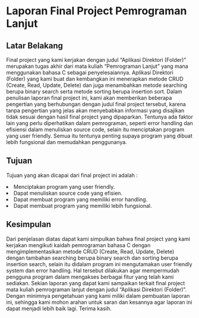<h1>Laporan Final Project Pemrograman Lanjut</h1>

<h2>Latar Belakang</h2>
<p>
	Final project yang kami kerjakan dengan judul “Aplikasi Direktori (Folder)” merupakan tugas akhir dari mata kuliah “Pemrograman Lanjut” yang mana menggunakan bahasa C sebagai penyelesaiannya. Aplikasi Direktori (Folder) yang kami buat dan kembangkan ini menerapkan metode CRUD (Create, Read, Update, Delete) dan juga menambahkan metode searching berupa binary search serta metode sorting berupa insertion sort. Dalam penulisan laporan final project ini, kami akan memberikan beberapa pengertian yang berhubungan dengan judul final project tersebut, karena tanpa pengertian yang jelas akan menyebabkan informasi yang disajikan tidak sesuai dengan hasil final project yang dipaparkan. Tentunya ada faktor lain yang perlu diperhatikan dalam pemrograman, seperti error handling dan efisiensi dalam menuliskan source code, selain itu menciptakan program yang user friendly. Semua itu tentunya penting supaya program yang dibuat lebih fungsional dan memudahkan penggunanya. 
</p>

<h2>Tujuan</h2>
<p>Tujuan yang akan dicapai dari final project ini adalah :	</p>
	<li>Menciptakan program yang user friendly.</li>
	<li>Dapat menuliskan source code yang efisien.</li>
	<li>Dapat membuat program yang memiliki error handling.</li>
	<li>Dapat membuat program yang memiliki lebih fungsional.</li>

<h2>Kesimpulan</h2>
<p>
	Dari penjelasan diatas dapat kami simpulkan bahwa final project yang kami kerjakan mengikuti kaidah pemrograman bahasa C dengan mengimplementasikan metode CRUD (Create, Read, Update, Delete) dengan tambahan searching berupa binary search dan sorting berupa insertion search, selain itu didalam program ini mengutamakan user friendly system dan error handling. Hal tersebut dilakukan agar mempermudah pengguna program dalam mengakses berbagai fitur yang telah kami sediakan. Sekian laporan yang dapat kami sampaikan terkait final project mata kuliah pemrograman lanjut dengan judul “Aplikasi Direktori (Folder)”. Dengan minimnya pengetahuan yang kami miliki dalam pembuatan laporan ini, sehingga kami mohon arahan untuk saran dan kesannya agar laporan ini dapat menjadi lebih baik lagi. Terima kasih.
</p>